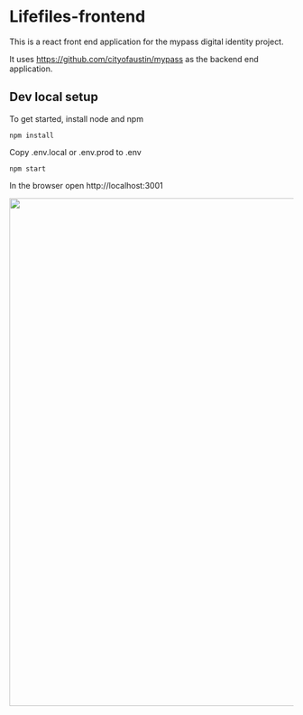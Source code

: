 # Lifefiles-frontend

This is a react front end application for the mypass digital identity project.

It uses https://github.com/cityofaustin/mypass as the backend end application.

## Dev local setup

To get started, install node and npm

    npm install

Copy .env.local or .env.prod to .env

    npm start

In the browser open http://localhost:3001

<img src="/docs/mypassdemo.png" align="middle" width="900" >
